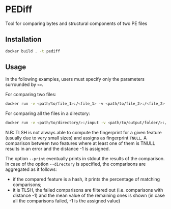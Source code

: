 # PEDiff
Tool for comparing bytes and structural components of two PE files


## Installation

```bash
docker build . -t pediff
```

## Usage

In the following examples, users must specify only the parameters surrounded by `<>`.

For comparing two files:
```bash
docker run -v <path/to/file_1>:/<file_1> -v <path/to/file_2>:/<file_2> -v <path/to/output/folder/>:/tmp pediff -f /<file_1> /<file_2> -o /tmp/<output_name.csv>
```
For comparing all the files in a directory:

```bash
docker run -v <path/to/directory/>:/input -v <path/to/output/folder/>:/tmp pediff -d /input -o /tmp/<output_name.csv> -p <number_of_processes>
```

N.B: TLSH is not always able to compute the fingerprint for a given feature (usually due to very small sizes) and assigns as fingerprint `TNULL`.
A comparison between two features where at least one of them is TNULL results in an error and the distance -1 is assigned.

The option `--print` eventually prints in stdout the results of the comparison. In case of the option `--directory` is specified, the comparisons are aggregated as it follows:
- if the compared feature is a hash, it prints the percentage of matching comparisons;
- it is TLSH, the failed comparisons are filtered out (i.e. comparisons with distance -1) and the mean value of the remaining ones is shown (in case all the comparisons failed, -1 is the assigned value)
